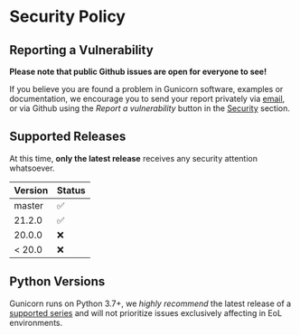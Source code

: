 # Security Policy

## Reporting a Vulnerability

**Please note that public Github issues are open for everyone to see!**

If you believe you are found a problem in Gunicorn software, examples or documentation, we encourage you to send your report privately via [email](mailto:security@gunicorn.org?subject=Security%20issue%20in%20Gunicorn), or via Github using the *Report a vulnerability* button in the [Security](https://github.com/benoitc/gunicorn/security) section.

## Supported Releases

At this time, **only the latest release** receives any security attention whatsoever.

| Version | Status          |
| ------- | ------------------ |
| master  | :white_check_mark: |
| 21.2.0  | :white_check_mark: |
| 20.0.0  | :x: |
| < 20.0  | :x: |

## Python Versions

Gunicorn runs on Python 3.7+, we *highly recommend* the latest release of a [supported series](https://devguide.python.org/versions/) and will not prioritize issues exclusively affecting in EoL environments.
